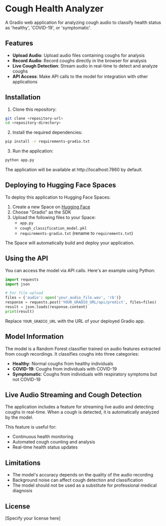 # Cough Health Analyzer

A Gradio web application for analyzing cough audio to classify health status as 'healthy', 'COVID-19', or 'symptomatic'.

## Features

- **Upload Audio**: Upload audio files containing coughs for analysis
- **Record Audio**: Record coughs directly in the browser for analysis
- **Live Cough Detection**: Stream audio in real-time to detect and analyze coughs
- **API Access**: Make API calls to the model for integration with other applications

## Installation

1. Clone this repository:
```bash
git clone <repository-url>
cd <repository-directory>
```

2. Install the required dependencies:
```bash
pip install -r requirements-gradio.txt
```

3. Run the application:
```bash
python app.py
```

The application will be available at http://localhost:7860 by default.

## Deploying to Hugging Face Spaces

To deploy this application to Hugging Face Spaces:

1. Create a new Space on [Hugging Face](https://huggingface.co/spaces)
2. Choose "Gradio" as the SDK
3. Upload the following files to your Space:
   - `app.py`
   - `cough_classification_model.pkl`
   - `requirements-gradio.txt` (rename to `requirements.txt`)

The Space will automatically build and deploy your application.

## Using the API

You can access the model via API calls. Here's an example using Python:

```python
import requests
import json

# For file upload
files = {'audio': open('your_audio_file.wav', 'rb')}
response = requests.post('YOUR_GRADIO_URL/api/predict', files=files)
result = json.loads(response.content)
print(result)
```

Replace `YOUR_GRADIO_URL` with the URL of your deployed Gradio app.

## Model Information

The model is a Random Forest classifier trained on audio features extracted from cough recordings. It classifies coughs into three categories:

- **Healthy**: Normal coughs from healthy individuals
- **COVID-19**: Coughs from individuals with COVID-19
- **Symptomatic**: Coughs from individuals with respiratory symptoms but not COVID-19

## Live Audio Streaming and Cough Detection

The application includes a feature for streaming live audio and detecting coughs in real-time. When a cough is detected, it is automatically analyzed by the model.

This feature is useful for:
- Continuous health monitoring
- Automated cough counting and analysis
- Real-time health status updates

## Limitations

- The model's accuracy depends on the quality of the audio recording
- Background noise can affect cough detection and classification
- The model should not be used as a substitute for professional medical diagnosis

## License

[Specify your license here]